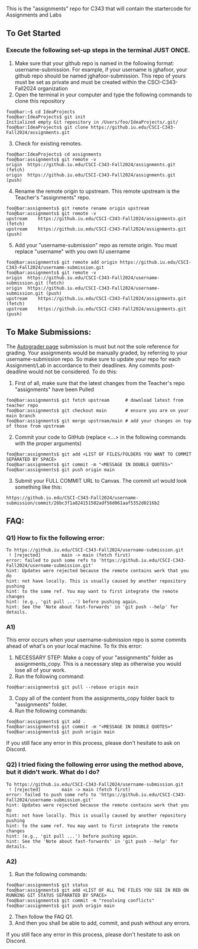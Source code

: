 This is the "assignments" repo for C343 that will contain the startercode for Assignments and Labs

## To Get Started
### Execute the following set-up steps in the terminal JUST ONCE.
1. Make sure that your github repo is named in the following format: username-submission. For example, if your username is jghafoor, your github repo should be named jghafoor-submission. This repo of yours must be set as private and must be created within the CSCI-C343-Fall2024 organization
2. Open the terminal in your computer and type the following commands to clone this repository
```console
foo@bar:~$ cd IdeaProjects
foo@bar:IdeaProjects$ git init 
Initialized empty Git repository in /Users/foo/IdeaProjects/.git/
foo@bar:IdeaProjects$ git clone https://github.iu.edu/CSCI-C343-Fall2024/assignments.git
```
3. Check for existing remotes.
```console
foo@bar:IdeaProjects$ cd assignments
foo@bar:assignments$ git remote -v
origin	https://github.iu.edu/CSCI-C343-Fall2024/assignments.git (fetch)
origin	https://github.iu.edu/CSCI-C343-Fall2024/assignments.git (push)
```
4. Rename the remote origin to upstream. This remote upstream is the Teacher's "assignments" repo.
```console
foo@bar:assignments$ git remote rename origin upstream
foo@bar:assignments$ git remote -v
upstream	https://github.iu.edu/CSCI-C343-Fall2024/assignments.git (fetch)
upstream	https://github.iu.edu/CSCI-C343-Fall2024/assignments.git (push)
```
5. Add your "username-submission" repo as remote origin. You must replace "username" with you own IU username
```console
foo@bar:assignments$ git remote add origin https://github.iu.edu/CSCI-C343-Fall2024/username-submission.git
foo@bar:assignments$ git remote -v
origin	https://github.iu.edu/CSCI-C343-Fall2024/username-submission.git (fetch)
origin	https://github.iu.edu/CSCI-C343-Fall2024/username-submission.git (push)
upstream	https://github.iu.edu/CSCI-C343-Fall2024/assignments.git (fetch)
upstream	https://github.iu.edu/CSCI-C343-Fall2024/assignments.git (push)
```

## To Make Submissions:
The [Autograder page](https://autograder.luddy.indiana.edu) submission is must but not the sole reference for grading. Your assignments would be manually graded, by referring to your username-submission repo. So make sure to update your repo for each Assignment/Lab in accordance to their deadlines. Any commits post-deadline would not be considered.
To do this:
1. First of all, make sure that the latest changes from the Teacher's repo "assignments" have been Pulled
```console
foo@bar:assignments$ git fetch upstream      # download latest from teacher repo
foo@bar:assignments$ git checkout main       # ensure you are on your main branch
foo@bar:assignments$ git merge upstream/main # add your changes on top of those from upstream
```
2. Commit your code to GitHub (replace <...> in the following commands with the proper arguments)
```console
foo@bar:assignments$ git add <LIST OF FILES/FOLDERS YOU WANT TO COMMIT SEPARATED BY SPACE>
foo@bar:assignments$ git commit -m "<MESSAGE IN DOUBLE QUOTES>"
foo@bar:assignments$ git push origin main
```
3. Submit your FULL COMMIT URL to Canvas. The commit url would look something like this:
```console
https://github.iu.edu/CSCI-C343-Fall2024/username-submission/commit/26bc3f1a824151502adf56d061aaf5352d0216b2
```

## FAQ:
### Q1) How to fix the following error:
```console
To https://github.iu.edu/CSCI-C343-Fall2024/username-submission.git
 ! [rejected]        main -> main (fetch first)
error: failed to push some refs to 'https://github.iu.edu/CSCI-C343-Fall2024/username-submission.git'
hint: Updates were rejected because the remote contains work that you do
hint: not have locally. This is usually caused by another repository pushing
hint: to the same ref. You may want to first integrate the remote changes
hint: (e.g., 'git pull ...') before pushing again.
hint: See the 'Note about fast-forwards' in 'git push --help' for details.
```
### A1)
This error occurs when your username-submission repo is some commits ahead of what's on your local machine. To fix this error:
1. NECESSARY STEP: Make a copy of your "assignments" folder as assignments_copy. This is a necessary step as otherwise you would lose all of your work.
2. Run the following command:
```console
foo@bar:assignments$ git pull --rebase origin main
```
3. Copy all of the content from the assignments_copy folder back to "assignments" folder.
4. Run the following commands:
```console
foo@bar:assignments$ git add .
foo@bar:assignments$ git commit -m "<MESSAGE IN DOUBLE QUOTES>"
foo@bar:assignments$ git push origin main
```
If you still face any error in this process, please don't hesitate to ask on Discord.

### Q2) I tried fixing the following error using the method above, but it didn't work. What do I do?
```console
To https://github.iu.edu/CSCI-C343-Fall2024/username-submission.git
 ! [rejected]        main -> main (fetch first)
error: failed to push some refs to 'https://github.iu.edu/CSCI-C343-Fall2024/username-submission.git'
hint: Updates were rejected because the remote contains work that you do
hint: not have locally. This is usually caused by another repository pushing
hint: to the same ref. You may want to first integrate the remote changes
hint: (e.g., 'git pull ...') before pushing again.
hint: See the 'Note about fast-forwards' in 'git push --help' for details.
```

### A2)
1. Run the following commands:
```console
foo@bar:assignments$ git status
foo@bar:assignments$ git add <LIST OF ALL THE FILES YOU SEE IN RED ON RUNNING GIT STATUS SEPARATED BY SPACE>
foo@bar:assignments$ git commit -m "resolving conflicts"
foo@bar:assignments$ git push origin main
```
2. Then follow the FAQ Q1.
3. And then you shall be able to add, commit, and push without any errors.

If you still face any error in this process, please don't hesitate to ask on Discord.
